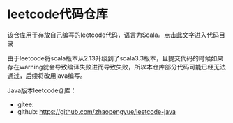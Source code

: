 # leetcode代码仓库
该仓库用于存放自己编写的leetcode代码，语言为Scala。[点击此文字](src/leetcode/editor/cn)进入代码目录

由于leetcode将scala版本从2.13升级到了scala3.3版本，且提交代码的时候如果存在warning就会导致编译失败进而导致失败，所以本仓库部分代码可能已经无法通过，后续将改用java编写。

Java版本leetcode仓库：
- gitee: 
- github: https://github.com/zhaopengyue/leetcode-java
